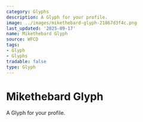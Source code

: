 ```yaml
---
category: Glyphs
description: A Glyph for your profile.
image: ../images/mikethebard-glyph-21867d3f4c.png
last_updated: '2025-09-17'
name: Mikethebard Glyph
source: WFCD
tags:
- Glyph
- Glyphs
tradable: false
type: Glyph
---
```


# Mikethebard Glyph

A Glyph for your profile.

